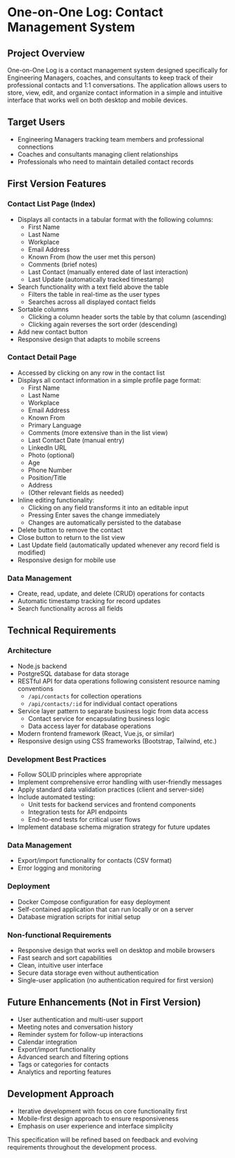 # One-on-One Log: Contact Management System

## Project Overview

One-on-One Log is a contact management system designed specifically for Engineering Managers, coaches, and consultants to keep track of their professional contacts and 1:1 conversations. The application allows users to store, view, edit, and organize contact information in a simple and intuitive interface that works well on both desktop and mobile devices.

## Target Users

- Engineering Managers tracking team members and professional connections
- Coaches and consultants managing client relationships
- Professionals who need to maintain detailed contact records

## First Version Features

### Contact List Page (Index)
- Displays all contacts in a tabular format with the following columns:
  - First Name
  - Last Name
  - Workplace
  - Email Address
  - Known From (how the user met this person)
  - Comments (brief notes)
  - Last Contact (manually entered date of last interaction)
  - Last Update (automatically tracked timestamp)
- Search functionality with a text field above the table
  - Filters the table in real-time as the user types
  - Searches across all displayed contact fields
- Sortable columns
  - Clicking a column header sorts the table by that column (ascending)
  - Clicking again reverses the sort order (descending)
- Add new contact button
- Responsive design that adapts to mobile screens

### Contact Detail Page
- Accessed by clicking on any row in the contact list
- Displays all contact information in a simple profile page format:
  - First Name
  - Last Name
  - Workplace
  - Email Address
  - Known From
  - Primary Language
  - Comments (more extensive than in the list view)
  - Last Contact Date (manual entry)
  - LinkedIn URL
  - Photo (optional)
  - Age
  - Phone Number
  - Position/Title
  - Address
  - (Other relevant fields as needed)
- Inline editing functionality:
  - Clicking on any field transforms it into an editable input
  - Pressing Enter saves the change immediately
  - Changes are automatically persisted to the database
- Delete button to remove the contact
- Close button to return to the list view
- Last Update field (automatically updated whenever any record field is modified)
- Responsive design for mobile use

### Data Management
- Create, read, update, and delete (CRUD) operations for contacts
- Automatic timestamp tracking for record updates
- Search functionality across all fields

## Technical Requirements

### Architecture
- Node.js backend
- PostgreSQL database for data storage
- RESTful API for data operations following consistent resource naming conventions
  - `/api/contacts` for collection operations
  - `/api/contacts/:id` for individual contact operations
- Service layer pattern to separate business logic from data access
  - Contact service for encapsulating business logic
  - Data access layer for database operations
- Modern frontend framework (React, Vue.js, or similar)
- Responsive design using CSS frameworks (Bootstrap, Tailwind, etc.)

### Development Best Practices
- Follow SOLID principles where appropriate
- Implement comprehensive error handling with user-friendly messages
- Apply standard data validation practices (client and server-side)
- Include automated testing:
  - Unit tests for backend services and frontend components
  - Integration tests for API endpoints
  - End-to-end tests for critical user flows
- Implement database schema migration strategy for future updates

### Data Management
- Export/import functionality for contacts (CSV format)
- Error logging and monitoring

### Deployment
- Docker Compose configuration for easy deployment
- Self-contained application that can run locally or on a server
- Database migration scripts for initial setup

### Non-functional Requirements
- Responsive design that works well on desktop and mobile browsers
- Fast search and sort capabilities
- Clean, intuitive user interface
- Secure data storage even without authentication
- Single-user application (no authentication required for first version)

## Future Enhancements (Not in First Version)
- User authentication and multi-user support
- Meeting notes and conversation history
- Reminder system for follow-up interactions
- Calendar integration
- Export/import functionality
- Advanced search and filtering options
- Tags or categories for contacts
- Analytics and reporting features

## Development Approach
- Iterative development with focus on core functionality first
- Mobile-first design approach to ensure responsiveness
- Emphasis on user experience and interface simplicity

This specification will be refined based on feedback and evolving requirements throughout the development process.
